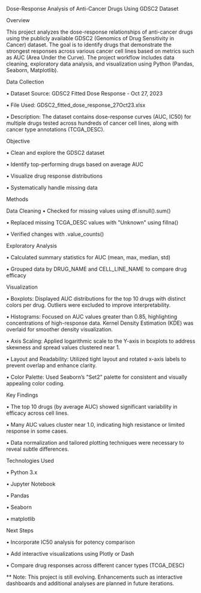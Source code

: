 Dose-Response Analysis of Anti-Cancer Drugs Using GDSC2 Dataset

Overview

This project analyzes the dose-response relationships of anti-cancer drugs using the publicly available GDSC2 (Genomics of Drug Sensitivity in Cancer) dataset. The goal is to identify drugs that demonstrate the strongest responses across various cancer cell lines based on metrics such as AUC (Area Under the Curve). The project workflow includes data cleaning, exploratory data analysis, and visualization using Python (Pandas, Seaborn, Matplotlib).

Data Collection

•	Dataset Source: GDSC2 Fitted Dose Response - Oct 27, 2023

•	File Used: GDSC2_fitted_dose_response_27Oct23.xlsx

•	Description: The dataset contains dose-response curves (AUC, IC50) for multiple drugs tested across hundreds of cancer cell lines, along with cancer type annotations (TCGA_DESC).

Objective

•	Clean and explore the GDSC2 dataset

•	Identify top-performing drugs based on average AUC

•	Visualize drug response distributions

•	Systematically handle missing data

Methods

Data Cleaning
•	Checked for missing values using df.isnull().sum()

•	Replaced missing TCGA_DESC values with "Unknown" using fillna()

•	Verified changes with .value_counts()

Exploratory Analysis

•	Calculated summary statistics for AUC (mean, max, median, std)

•	Grouped data by DRUG_NAME and CELL_LINE_NAME to compare drug efficacy

Visualization

•	Boxplots: Displayed AUC distributions for the top 10 drugs with distinct colors per drug. Outliers were excluded to improve interpretability.

•	Histograms: Focused on AUC values greater than 0.85, highlighting concentrations of high-response data. Kernel Density Estimation (KDE) was overlaid for smoother density visualization.

•	Axis Scaling: Applied logarithmic scale to the Y-axis in boxplots to address skewness and spread values clustered near 1.

•	Layout and Readability: Utilized tight layout and rotated x-axis labels to prevent overlap and enhance clarity.

•	Color Palette: Used Seaborn’s "Set2" palette for consistent and visually appealing color coding.

Key Findings

•	The top 10 drugs (by average AUC) showed significant variability in efficacy across cell lines.

•	Many AUC values cluster near 1.0, indicating high resistance or limited response in some cases.

•	Data normalization and tailored plotting techniques were necessary to reveal subtle differences.

Technologies Used

•	Python 3.x

•	Jupyter Notebook

•	Pandas

•	Seaborn

•	matplotlib

Next Steps

•	Incorporate IC50 analysis for potency comparison

•	Add interactive visualizations using Plotly or Dash

•	Compare drug responses across different cancer types (TCGA_DESC) 

** Note: This project is still evolving. Enhancements such as interactive dashboards and additional analyses are planned in future iterations.
